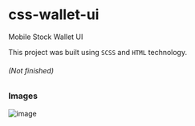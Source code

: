 # css-wallet-ui

Mobile Stock Wallet UI

This project was built using `SCSS` and `HTML` technology.
###### (Not finished)

### Images
![image](https://user-images.githubusercontent.com/68450622/184622140-f889fef9-0da5-466f-8afd-3b24c34ed5a2.png)
